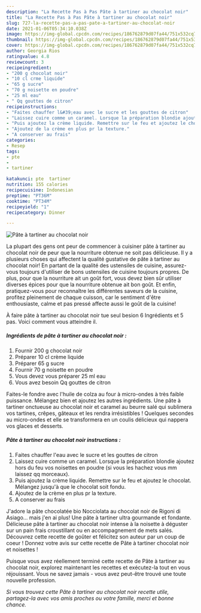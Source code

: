 ```yaml
---
description: "La Recette Pas à Pas Pâte à tartiner au chocolat noir"
title: "La Recette Pas à Pas Pâte à tartiner au chocolat noir"
slug: 727-la-recette-pas-a-pas-pate-a-tartiner-au-chocolat-noir
date: 2021-01-06T05:34:10.038Z
image: https://img-global.cpcdn.com/recipes/186762879d07fa44/751x532cq70/pate-a-tartiner-au-chocolat-noir-photo-principale-de-la-recette.jpg
thumbnail: https://img-global.cpcdn.com/recipes/186762879d07fa44/751x532cq70/pate-a-tartiner-au-chocolat-noir-photo-principale-de-la-recette.jpg
cover: https://img-global.cpcdn.com/recipes/186762879d07fa44/751x532cq70/pate-a-tartiner-au-chocolat-noir-photo-principale-de-la-recette.jpg
author: Georgia Rios
ratingvalue: 4.8
reviewcount: 3
recipeingredient:
- "200 g chocolat noir"
- "10 cl crme liquide"
- "65 g sucre"
- "70 g noisette en poudre"
- "25 ml eau"
- " Qq gouttes de citron"
recipeinstructions:
- "Faites chauffer l&#39;eau avec le sucre et les gouttes de citron"
- "Laissez cuire comme un caramel. Lorsque la préparation blondie ajoutez hors du feu vos noisettes en poudre (si vous les hachez vous mm laissez qq morceaux)."
- "Puis ajoutez la crème liquide. Remettre sur le feu et ajoutez le chocolat. Mélangez jusqu&#39;à que le chocolat soit fondu."
- "Ajoutez de la crème en plus pr la texture."
- "A conserver au frais"
categories:
- Resep
tags:
- pte
- 
- tartiner

katakunci: pte  tartiner 
nutrition: 155 calories
recipecuisine: Indonesian
preptime: "PT36M"
cooktime: "PT34M"
recipeyield: "1"
recipecategory: Dinner

---
```



![Pâte à tartiner au chocolat noir](https://img-global.cpcdn.com/recipes/186762879d07fa44/751x532cq70/pate-a-tartiner-au-chocolat-noir-photo-principale-de-la-recette.jpg)

La plupart des gens ont peur de commencer à cuisiner pâte à tartiner au chocolat noir de peur que la nourriture obtenue ne soit pas délicieuse. Il y a plusieurs choses qui affectent la qualité gustative de pâte à tartiner au chocolat noir! En partant de la qualité des ustensiles de cuisine, assurez-vous toujours d'utiliser de bons ustensiles de cuisine toujours propres. De plus, pour que la nourriture ait un goût fort, vous devez bien sûr utiliser diverses épices pour que la nourriture obtenue ait bon goût. Et enfin, pratiquez-vous pour reconnaître les différentes saveurs de la cuisine, profitez pleinement de chaque cuisson, car le sentiment d'être enthousiaste, calme et pas pressé affecte aussi le goût de la cuisine!

<!--inarticleads1-->

À faire pâte à tartiner au chocolat noir tue seul besion 6 Ingrédients et 5 pas. Voici comment vous atteindre il.

##### Ingrédients de pâte à tartiner au chocolat noir :

1. Fournir 200 g chocolat noir
1. Préparer 10 cl crème liquide
1. Préparer 65 g sucre
1. Fournir 70 g noisette en poudre
1. Vous devez vous préparer 25 ml eau
1. Vous avez besoin  Qq gouttes de citron


Faites-le fondre avec l&#39;huile de colza au four à micro-ondes à très faible puissance. Mélangez bien et ajoutez les autres ingrédients. Une pâte à tartiner onctueuse au chocolat noir et caramel au beurre salé qui sublimera vos tartines, crêpes, gâteaux et les rendra irrésistibles ! Quelques secondes au micro-ondes et elle se transformera en un coulis délicieux qui nappera vos glaces et desserts. 

<!--inarticleads2-->

##### Pâte à tartiner au chocolat noir instructions :

1. Faites chauffer l&#39;eau avec le sucre et les gouttes de citron
1. Laissez cuire comme un caramel. Lorsque la préparation blondie ajoutez hors du feu vos noisettes en poudre (si vous les hachez vous mm laissez qq morceaux).
1. Puis ajoutez la crème liquide. Remettre sur le feu et ajoutez le chocolat. Mélangez jusqu&#39;à que le chocolat soit fondu.
1. Ajoutez de la crème en plus pr la texture.
1. A conserver au frais


J&#39;adore la pâte chocolatée bio Nocciolata au chocolat noir de Rigoni di Asiago… mais j&#39;en ai plus! Une pâte à tartiner ultra gourmande et fondante. Délicieuse pâte à tartiner au chocolat noir intense à la noisette à déguster sur un pain frais croustillant ou en accompagnement de mets salés. Découvrez cette recette de goûter et félicitez son auteur par un coup de coeur ! Donnez votre avis sur cette recette de Pâte à tartiner chocolat noir et noisettes ! 

<!--inarticleads1-->

<p>
Puisque vous avez réellement terminé cette recette de Pâte à tartiner au chocolat noir, explorez maintenant les recettes et exécutez-la tout en vous réjouissant. Vous ne savez jamais - vous avez peut-être trouvé une toute nouvelle profession.
</p>

<p>
<i>Si vous trouvez cette Pâte à tartiner au chocolat noir recette utile, partagez-la avec vos amis proches ou votre famille, merci et bonne chance.</i>
</p>
